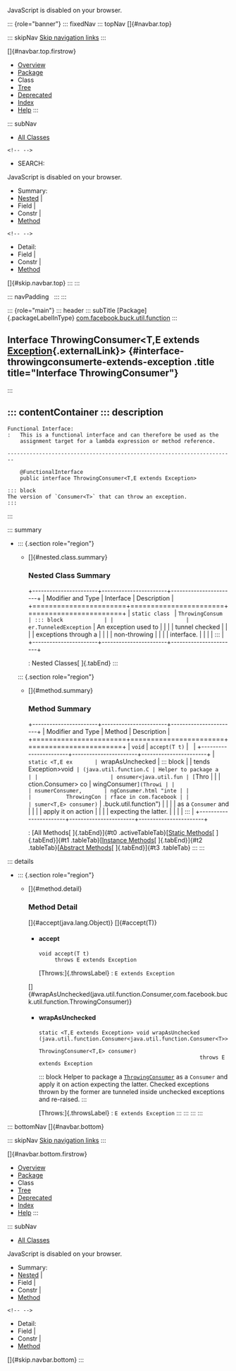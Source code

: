 <div>

JavaScript is disabled on your browser.

</div>

::: {role="banner"}
::: fixedNav
::: topNav
[]{#navbar.top}

::: skipNav
[Skip navigation links](#skip.navbar.top "Skip navigation links")
:::

[]{#navbar.top.firstrow}

-   [Overview](../../../../../index.html)
-   [Package](package-summary.html)
-   Class
-   [Tree](package-tree.html)
-   [Deprecated](../../../../../deprecated-list.html)
-   [Index](../../../../../index-all.html)
-   [Help](../../../../../help-doc.html)
:::

::: subNav
-   [All Classes](../../../../../allclasses.html)

```{=html}
<!-- -->
```
-   SEARCH:

<div>

<div>

JavaScript is disabled on your browser.

</div>

</div>

<div>

-   Summary: 
-   [Nested](#nested.class.summary) \| 
-   Field \| 
-   Constr \| 
-   [Method](#method.summary)

```{=html}
<!-- -->
```
-   Detail: 
-   Field \| 
-   Constr \| 
-   [Method](#method.detail)

</div>

[]{#skip.navbar.top}
:::
:::

::: navPadding
 
:::
:::

::: {role="main"}
::: header
::: subTitle
[Package]{.packageLabelInType} [com.facebook.buck.util.function](package-summary.html)
:::

## Interface ThrowingConsumer\<T,​E extends [Exception](http://docs.oracle.com/javase/7/docs/api/java/lang/Exception.html?is-external=true "class or interface in java.lang"){.externalLink}\> {#interface-throwingconsumerte-extends-exception .title title="Interface ThrowingConsumer"}
:::

::: contentContainer
::: description
-   

    Functional Interface:
    :   This is a functional interface and can therefore be used as the
        assignment target for a lambda expression or method reference.

    ------------------------------------------------------------------------

        @FunctionalInterface
        public interface ThrowingConsumer<T,​E extends Exception>

    ::: block
    The version of `Consumer<T>` that can throw an exception.
    :::
:::

::: summary
-   ::: {.section role="region"}
    -   []{#nested.class.summary}

        ### Nested Class Summary

        +-----------------------+-----------------------+-----------------------+
        | Modifier and Type     | Interface             | Description           |
        +=======================+=======================+=======================+
        | `static class `       | `ThrowingConsum       | ::: block             |
        |                       | er.TunneledException` | An exception used to  |
        |                       |                       | tunnel checked        |
        |                       |                       | exceptions through a  |
        |                       |                       | non-throwing          |
        |                       |                       | interface.            |
        |                       |                       | :::                   |
        +-----------------------+-----------------------+-----------------------+

        : Nested Classes[ ]{.tabEnd}
    :::

    ::: {.section role="region"}
    -   []{#method.summary}

        ### Method Summary

        +-----------------------+-----------------------+-----------------------+
        | Modifier and Type     | Method                | Description           |
        +=======================+=======================+=======================+
        | `void`                | `accept​(T t)`         |                       |
        +-----------------------+-----------------------+-----------------------+
        | `static <T,​E ex       | `wrapAsUnchecked      | ::: block             |
        | tends Exception>void` | ​(java.util.function.C | Helper to package a   |
        |                       | onsumer<java.util.fun | [`Thro                |
        |                       | ction.Consumer<T>> co | wingConsumer`](Throwi |
        |                       | nsumerConsumer,       | ngConsumer.html "inte |
        |                       |           ThrowingCon | rface in com.facebook |
        |                       | sumer<T,​E> consumer)` | .buck.util.function") |
        |                       |                       | as a `Consumer` and   |
        |                       |                       | apply it on action    |
        |                       |                       | expecting the latter. |
        |                       |                       | :::                   |
        +-----------------------+-----------------------+-----------------------+

        : [All Methods[ ]{.tabEnd}]{#t0 .activeTableTab}[[Static
        Methods](javascript:show(1);)[ ]{.tabEnd}]{#t1
        .tableTab}[[Instance
        Methods](javascript:show(2);)[ ]{.tabEnd}]{#t2
        .tableTab}[[Abstract
        Methods](javascript:show(4);)[ ]{.tabEnd}]{#t3 .tableTab}
    :::
:::

::: details
-   ::: {.section role="region"}
    -   []{#method.detail}

        ### Method Detail

        []{#accept(java.lang.Object)} []{#accept(T)}

        -   #### accept

            ``` methodSignature
            void accept​(T t)
                 throws E extends Exception
            ```

            [Throws:]{.throwsLabel}
            :   `E extends Exception`

        []{#wrapAsUnchecked(java.util.function.Consumer,com.facebook.buck.util.function.ThrowingConsumer)}

        -   #### wrapAsUnchecked

            ``` methodSignature
            static <T,​E extends Exception> void wrapAsUnchecked​(java.util.function.Consumer<java.util.function.Consumer<T>> consumerConsumer,
                                                                      ThrowingConsumer<T,​E> consumer)
                                                               throws E extends Exception
            ```

            ::: block
            Helper to package a
            [`ThrowingConsumer`](ThrowingConsumer.html "interface in com.facebook.buck.util.function")
            as a `Consumer` and apply it on action expecting the latter.
            Checked exceptions thrown by the former are tunneled inside
            unchecked exceptions and re-raised.
            :::

            [Throws:]{.throwsLabel}
            :   `E extends Exception`
    :::
:::
:::
:::

::: bottomNav
[]{#navbar.bottom}

::: skipNav
[Skip navigation links](#skip.navbar.bottom "Skip navigation links")
:::

[]{#navbar.bottom.firstrow}

-   [Overview](../../../../../index.html)
-   [Package](package-summary.html)
-   Class
-   [Tree](package-tree.html)
-   [Deprecated](../../../../../deprecated-list.html)
-   [Index](../../../../../index-all.html)
-   [Help](../../../../../help-doc.html)
:::

::: subNav
-   [All Classes](../../../../../allclasses.html)

<div>

<div>

JavaScript is disabled on your browser.

</div>

</div>

<div>

-   Summary: 
-   [Nested](#nested.class.summary) \| 
-   Field \| 
-   Constr \| 
-   [Method](#method.summary)

```{=html}
<!-- -->
```
-   Detail: 
-   Field \| 
-   Constr \| 
-   [Method](#method.detail)

</div>

[]{#skip.navbar.bottom}
:::
